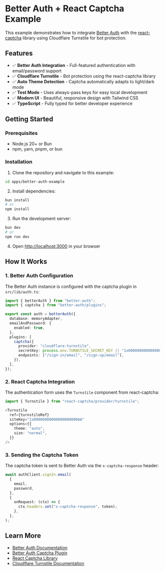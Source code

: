 # Better Auth + React Captcha Example

This example demonstrates how to integrate [Better Auth](https://www.better-auth.com/) with the [react-captcha](https://github.com/LuggaPugga/react-captcha) library using Cloudflare Turnstile for bot protection.

## Features

- ✅ **Better Auth Integration** - Full-featured authentication with email/password support
- ✅ **Cloudflare Turnstile** - Bot protection using the react-captcha library
- ✅ **Auto Theme Detection** - Captcha automatically adapts to light/dark mode
- ✅ **Test Mode** - Uses always-pass keys for easy local development
- ✅ **Modern UI** - Beautiful, responsive design with Tailwind CSS
- ✅ **TypeScript** - Fully typed for better developer experience

## Getting Started

### Prerequisites

- Node.js 20+ or Bun
- npm, yarn, pnpm, or bun

### Installation

1. Clone the repository and navigate to this example:

```bash
cd apps/better-auth-example
```

2. Install dependencies:

```bash
bun install
# or
npm install
```

3. Run the development server:

```bash
bun dev
# or
npm run dev
```

4. Open [http://localhost:3000](http://localhost:3000) in your browser

## How It Works

### 1. Better Auth Configuration

The Better Auth instance is configured with the captcha plugin in `src/lib/auth.ts`:

```typescript
import { betterAuth } from "better-auth";
import { captcha } from "better-auth/plugins";

export const auth = betterAuth({
  database: memoryAdapter,
  emailAndPassword: {
    enabled: true,
  },
  plugins: [
    captcha({
      provider: "cloudflare-turnstile",
      secretKey: process.env.TURNSTILE_SECRET_KEY || "1x0000000000000000000000000000000AA",
      endpoints: ["/sign-in/email", "/sign-up/email"],
    }),
  ],
});
```

### 2. React Captcha Integration

The authentication form uses the `Turnstile` component from react-captcha:

```typescript
import { Turnstile } from "react-captcha/provider/turnstile";

<Turnstile
  ref={turnstileRef}
  siteKey="1x00000000000000000000AA"
  options={{
    theme: "auto",
    size: "normal",
  }}
/>
```

### 3. Sending the Captcha Token

The captcha token is sent to Better Auth via the `x-captcha-response` header:

```typescript
await authClient.signIn.email(
  {
    email,
    password,
  },
  {
    onRequest: (ctx) => {
      ctx.headers.set("x-captcha-response", token);
    },
  },
);
```


## Learn More

- [Better Auth Documentation](https://www.better-auth.com/docs)
- [Better Auth Captcha Plugin](https://www.better-auth.com/docs/plugins/captcha)
- [React Captcha Library](https://github.com/LuggaPugga/react-captcha)
- [Cloudflare Turnstile Documentation](https://developers.cloudflare.com/turnstile/)
